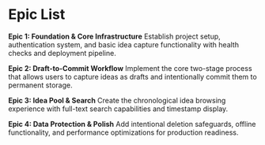 # Epic List

**Epic 1: Foundation & Core Infrastructure**
Establish project setup, authentication system, and basic idea capture functionality with health checks and deployment pipeline.

**Epic 2: Draft-to-Commit Workflow**
Implement the core two-stage process that allows users to capture ideas as drafts and intentionally commit them to permanent storage.

**Epic 3: Idea Pool & Search**
Create the chronological idea browsing experience with full-text search capabilities and timestamp display.

**Epic 4: Data Protection & Polish**
Add intentional deletion safeguards, offline functionality, and performance optimizations for production readiness.
